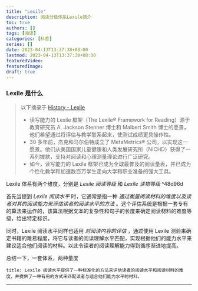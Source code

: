 ```yaml
---
title: "Lexile"
description: 阅读分级体系Lexile简介
toc: true
authors: []
tags: [阅读]
categories: [科普]
series: []
date: 2023-04-13T13:37:38+08:00
lastmod: 2023-04-13T13:37:38+08:00
featuredVideo:
featuredImage:
draft: true
---
```


### Lexile 是什么

> 以下摘录于 [History - Lexile](https://lexile.com/about-us/history/)
>
> - 读写能力的 Lexile 框架（The Lexile® Framework for Reading）源于教育研究员 A. Jackson Stenner 博士和 Malbert Smith 博士的愿景，他们希望通过将评估与教学联系起来，使测试成绩更具操作性。
> - 30 多年前，杰克和马尔伯特成立了 MetaMetrics® 公司，以实现这一愿景。他们从美国国家儿童健康和人类发展研究所（NICHD）获得了一系列拨款，支持对阅读和心理测量理论进行广泛研究。
> - 如今，读写能力的 Lexile 框架已成为全球最普及的阅读量表，并已成为个性化教学和加速数百万学生走向大学和职业准备的强大工具。

Lexile 体系有两个维度，分别是 *Lexile 阅读等级* 和 *Lexile 读物等级* ^48d96d

首先当提到 _Lexile 阅读水平_ 时，它通常是指一种 _通过衡量阅读材料的难度以及读者对其的阅读能力来评估读者的阅读水平的方法_ 。这个评估系统是根据一套专有的算法来运作的，该算法根据文本的复杂性和句子的长度来确定阅读材料的难度等级，给出特定标识。

同时，Lexile 阅读水平同样也适用 _对阅读内容的评估_ ，通过使用 Lexile 测验来确定书籍的难易程度，将它与读者的阅读理解水平匹配，实现根据他们的能力水平来建议适合他们阅读的材料。以此令读者的阅读理解能力得到循序渐进地提高。

总结一下，一套体系，两种量度

```ad-note
title: Lexile 阅读水平提供了一种标准化的方法来评估读者的阅读水平和阅读材料的难度，并提供了一种有用的方式来匹配读者与适合他们能力水平的材料。
```

---

